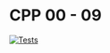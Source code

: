 # CPP 00 - 09 
[![Tests](https://github.com/Davidxdh0/CPP/actions/workflows/Test06/badge.svg)](https://github.com/Davidxdh0/CPP/actions/workflows/Test06)
